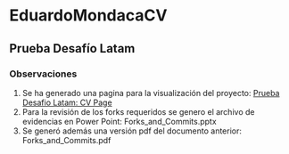 # EduardoMondacaCV
## Prueba Desafío Latam

### Observaciones
1. Se ha generado una pagina para la visualización del proyecto: [Prueba Desafio Latam: CV Page](https://emondaca.github.io/EduardoMondacaCV/)
2. Para la revisión de los forks requeridos se genero el archivo de evidencias en Power Point: Forks_and_Commits.pptx
3. Se generó además una versión pdf del documento anterior: Forks_and_Commits.pdf
